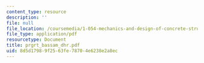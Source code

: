 ```yaml
---
content_type: resource
description: ''
file: null
file_location: /coursemedia/1-054-mechanics-and-design-of-concrete-structures-spring-2004/8d5d17989f2563fe78704e6238e2a8ec_prgrt_bassam_dhr.pdf
file_type: application/pdf
resourcetype: Document
title: prgrt_bassam_dhr.pdf
uid: 8d5d1798-9f25-63fe-7870-4e6238e2a8ec
---
```

